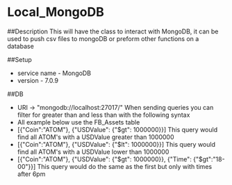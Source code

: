 # Local_MongoDB

##Description 
This will have the class to interact with MongoDB, it can be used to push csv files to mongoDB or preform other functions on a database

##Setup
- service name - MongoDB
- version - 7.0.9

##DB
- URI -> "mongodb://localhost:27017/"
When sending queries you can filter for greater than and less than with the following syntax
- All example below use the FB_Assets table
- [{"Coin":"ATOM"}, {"USDValue": {"$gt": 1000000}}] This query would find all ATOM's with a USDValue greater than 1000000
- [{"Coin":"ATOM"}, {"USDValue": {"$lt": 1000000}}] This query would find all ATOM's with a USDValue lower than 1000000
- [{"Coin":"ATOM"}, {"USDValue": {"$gt": 1000000}}, {"Time": {"$gt":"18-00"}}] This query would do the same as the first but only with times after 6pm 
